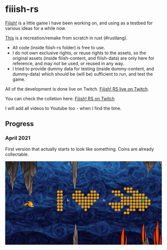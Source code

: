 # fiiish-rs

[Fiiish!](http://fiiish.omnimad.net/) is a little game I have been working on,
and using as a testbed for various ideas for a while now.

[This](https://github.com/andreasom/fiiish-rs) is a recreation/remake from scratch in rust (#rustlang).
- All code (inside fiiish-rs folder) is free to use.
- I do not own exclusive rights, or reuse rights to the assets, so the original assets (inside fiiish-content, and fiiish-data) are only here for reference,
and may *not* be used, or reused in any way.
- I tried to provide dummy data for testing (inside dummy-content, and dummy-data)
which should be (will be) sufficient to run, and test the game.

All of the development is done live on Twitch.
[Fiiish! RS live on Twitch](https://www.twitch.tv/anti666/).

You can check the colletion here:
[Fiiish! RS on Twitch](https://www.twitch.tv/collections/XxePhbQUchYSmA)

I will add all videos to Youtube too - when I find the time.

## Progress
### April 2021
First version that actually starts to look like something.
Coins are already collectable.

![2021-04-03](screenshots/2021-04-03.png)


